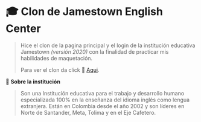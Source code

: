 # 🎓 Clon de Jamestown English Center 

> Hice el clon de la pagina principal y el  login de la institución educativa Jamestown _(versión 2020)_ con la finalidad de practicar mis habilidades de maquetación.
>
> Para ver el clon da click 🚀 [Aqui](https://cristhian-medina.github.io/clon-jamestown/).

🏫 **Sobre la institución**

> Son una Institución educativa para el trabajo y desarrollo humano especializada 100% en la enseñanza del idioma inglés como lengua extranjera. 
Están en Colombia desde el año 2002 y son líderes en Norte de Santander, Meta, Tolima y en el Eje Cafetero.
